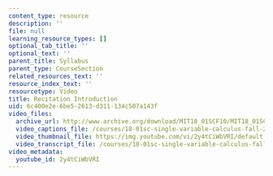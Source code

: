 ```yaml
---
content_type: resource
description: ''
file: null
learning_resource_types: []
optional_tab_title: ''
optional_text: ''
parent_title: Syllabus
parent_type: CourseSection
related_resources_text: ''
resource_index_text: ''
resourcetype: Video
title: Recitation Introduction
uid: 6c400e2e-6be5-2613-d311-134c507a143f
video_files:
  archive_url: http://www.archive.org/download/MIT18_01SCF10/MIT18_01SCF10Rec_00_300k.mp4
  video_captions_file: /courses/18-01sc-single-variable-calculus-fall-2010/fa8d54c10f725a3fa072f99cc27c1653_2y4tCiWbVRI.vtt
  video_thumbnail_file: https://img.youtube.com/vi/2y4tCiWbVRI/default.jpg
  video_transcript_file: /courses/18-01sc-single-variable-calculus-fall-2010/db9c34a07da5fc73ece1f3f7b62e3987_2y4tCiWbVRI.pdf
video_metadata:
  youtube_id: 2y4tCiWbVRI
---
```

